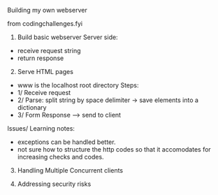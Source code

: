 Building my own webserver 

from codingchallenges.fyi

1. Build basic webserver
Server side:
- receive request string
- return response

2. Serve HTML pages
- www is the localhost root directory
Steps:
- 1/ Receive request
- 2/ Parse: split string by space delimiter -> save elements into a dictionary
- 3/ Form Response --> send to client

Issues/ Learning notes:
- exceptions can be handled better.
- not sure how to structure the http codes so that it accomodates for increasing checks and codes.

3. Handling Multiple Concurrent clients

4. Addressing security risks
